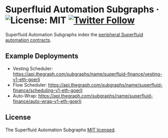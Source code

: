 # Superfluid Automation Subgraphs &middot; ![License: MIT](https://img.shields.io/badge/License-MIT-green.svg) [![Twitter Follow](https://img.shields.io/twitter/follow/Superfluid_HQ?style=social)](https://twitter.com/Superfluid_HQ)

Superfluid Automation Subgraphs index the [peripheral Superfluid automation contracts](https://docs.superfluid.finance/superfluid/developers/automations).

## Example Deployments
- Vesting Scheduler: https://api.thegraph.com/subgraphs/name/superfluid-finance/vesting-v1-eth-goerli
- Flow Scheduler: https://api.thegraph.com/subgraphs/name/superfluid-finance/scheduling-v1-eth-goerli
- Auto-Wrap: https://api.thegraph.com/subgraphs/name/superfluid-finance/auto-wrap-v1-eth-goerli

## License

The Superfluid Automation Subgraphs [MIT licensed](./LICENSE).